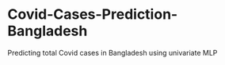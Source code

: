 # Covid-Cases-Prediction-Bangladesh
Predicting total Covid cases in Bangladesh using univariate MLP
